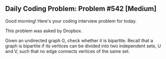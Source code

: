 ## Daily Coding Problem: Problem #542 [Medium]

Good morning! Here's your coding interview problem for today.

This problem was asked by Dropbox.

Given an undirected graph G, check whether it is bipartite. Recall that a graph is bipartite if its vertices can be divided into two independent sets, U and V, such that no edge connects vertices of the same set.
